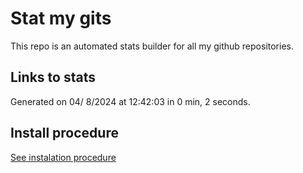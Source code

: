 # Stat my gits

This repo is an automated stats builder for all my github repositories.

## Links to stats


Generated on 04/ 8/2024 at 12:42:03 in 0 min, 2 seconds.

## Install procedure

[See instalation procedure](./src/install.md)
